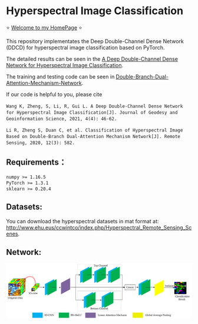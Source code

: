 # Hyperspectral Image Classification

⭐ [Welcome to my HomePage](https://lironui.github.io/) ⭐ 

This repository implementates the Deep Double-Channel Dense Network (DDCD) for hyperspectral image classification based on PyTorch.

The detailed results can be seen in the [A Deep Double-Channel Dense Network for Hyperspectral Image Classification](http://jggs.sinomaps.com/EN/10.11947/j.JGGS.2021.0404).

The training and testing code can be seen in [Double-Branch-Dual-Attention-Mechanism-Network](https://github.com/lironui/Double-Branch-Dual-Attention-Mechanism-Network).

If our code is helpful to you, please cite

`Wang K, Zheng, S, Li, R, Gui L. A Deep Double-Channel Dense Network for Hyperspectral Image Classification[J]. Journal of Geodesy and Geoinformation Science, 2021, 4(4): 46-62.`

`Li R, Zheng S, Duan C, et al. Classification of Hyperspectral Image Based on Double-Branch Dual-Attention Mechanism Network[J]. Remote Sensing, 2020, 12(3): 582.`


Requirements：
------- 
```
numpy >= 1.16.5
PyTorch >= 1.3.1
sklearn >= 0.20.4
```

Datasets:
------- 
You can download the hyperspectral datasets in mat format at: http://www.ehu.eus/ccwintco/index.php/Hyperspectral_Remote_Sensing_Scenes.

Network:
------- 

![network](https://github.com/lironui/DDCD/blob/master/figure/network.png)  
